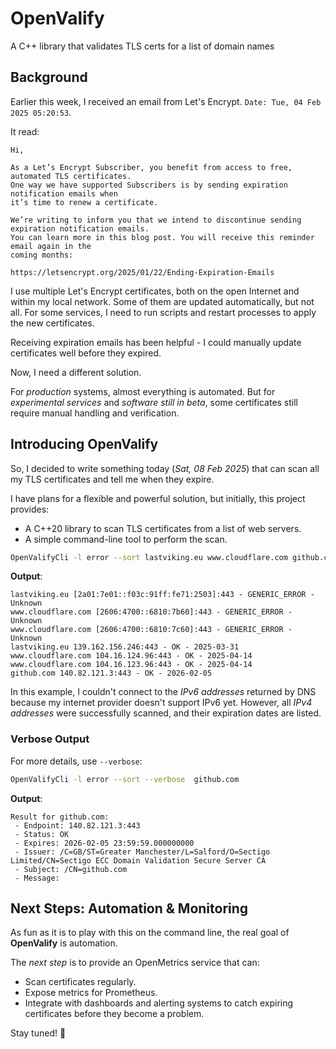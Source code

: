 # OpenValify
A C++ library that validates TLS certs for a list of domain names

## Background

Earlier this week, I received an email from Let's Encrypt. `Date: Tue, 04 Feb 2025 05:20:53`.

It read:

```
Hi,

As a Let’s Encrypt Subscriber, you benefit from access to free, automated TLS certificates.
One way we have supported Subscribers is by sending expiration notification emails when
it’s time to renew a certificate.

We’re writing to inform you that we intend to discontinue sending expiration notification emails.
You can learn more in this blog post. You will receive this reminder email again in the
coming months:

https://letsencrypt.org/2025/01/22/Ending-Expiration-Emails

```

I use multiple Let's Encrypt certificates, both on the open Internet and within my local network.
Some of them are updated automatically, but not all. For some services, I need to run scripts and restart processes to apply the new certificates.

Receiving expiration emails has been helpful - I could manually update certificates well before they expired.

Now, I need a different solution.

For *production* systems, almost everything is automated.
But for *experimental services* and *software still in beta*, some certificates still require manual handling and verification.

## Introducing OpenValify

So, I decided to write something today (*Sat, 08 Feb 2025*) that can scan all my TLS certificates and tell me when they expire.

I have plans for a flexible and powerful solution, but initially, this project provides:

- A C++20 library to scan TLS certificates from a list of web servers.
- A simple command-line tool to perform the scan.

```sh
OpenValifyCli -l error --sort lastviking.eu www.cloudflare.com github.com
```

**Output**:
```
lastviking.eu [2a01:7e01::f03c:91ff:fe71:2503]:443 - GENERIC_ERROR - Unknown
www.cloudflare.com [2606:4700::6810:7b60]:443 - GENERIC_ERROR - Unknown
www.cloudflare.com [2606:4700::6810:7c60]:443 - GENERIC_ERROR - Unknown
lastviking.eu 139.162.156.246:443 - OK - 2025-03-31
www.cloudflare.com 104.16.124.96:443 - OK - 2025-04-14
www.cloudflare.com 104.16.123.96:443 - OK - 2025-04-14
github.com 140.82.121.3:443 - OK - 2026-02-05
```

In this example, I couldn't connect to the *IPv6 addresses* returned by DNS because my internet provider doesn't support IPv6 yet.
However, all *IPv4 addresses* were successfully scanned, and their expiration dates are listed.

### Verbose Output

For more details, use `--verbose`:

```sh
OpenValifyCli -l error --sort --verbose  github.com
```

**Output**:
```
Result for github.com:
 - Endpoint: 140.82.121.3:443
 - Status: OK
 - Expires: 2026-02-05 23:59:59.000000000
 - Issuer: /C=GB/ST=Greater Manchester/L=Salford/O=Sectigo Limited/CN=Sectigo ECC Domain Validation Secure Server CA
 - Subject: /CN=github.com
 - Message:
```

## Next Steps: Automation & Monitoring
As fun as it is to play with this on the command line, the real goal of **OpenValify** is automation.

The *next step* is to provide an OpenMetrics service that can:

- Scan certificates regularly.
- Expose metrics for Prometheus.
- Integrate with dashboards and alerting systems to catch expiring certificates before they become a problem.

Stay tuned! 🚀

